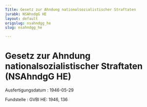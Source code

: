 ```yaml
---
Title: Gesetz zur Ahndung nationalsozialistischer Straftaten
jurabk: NSAhndgG HE
layout: default
origslug: nsahndgg_he
slug: nsahndgg_he

---
```


# Gesetz zur Ahndung nationalsozialistischer Straftaten (NSAhndgG HE)

Ausfertigungsdatum
:   1946-05-29

Fundstelle
:   GVBl HE: 1946, 136

